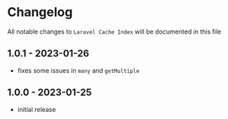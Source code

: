 # Changelog

All notable changes to `Laravel Cache Index` will be documented in this file

## 1.0.1 - 2023-01-26

- fixes some issues in `many` and `getMultiple`

## 1.0.0 - 2023-01-25

- initial release
